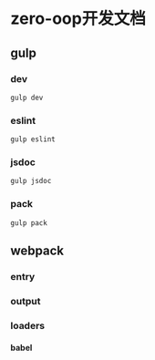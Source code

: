 zero-oop开发文档
====================

## gulp

### dev

```shell
gulp dev
```

### eslint

```shell
gulp eslint
```

### jsdoc

```shell
gulp jsdoc
```

### pack

```shell
gulp pack
```

## webpack

### entry

### output

### loaders

#### babel


